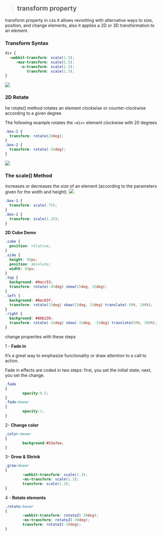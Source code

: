 > ## transform property

transform property in css it allows revisitting with alternative ways to size, position, and change elements,
also it applies a 2D or 3D transformation to an element.
### Transform Syntax

```css
div {
  -webkit-transform: scale(1.5);
     -moz-transform: scale(1.5);
       -o-transform: scale(1.5);
          transform: scale(1.5);
}

```

![](https://www.htmldog.com/figures/transform.png)


### 2D Rotate
he rotate() method rotates an element clockwise or counter-clockwise according to a given degree.

The following example rotates the `<div>` element clockwise with 20 degrees

```css
.box-1 {
  transform: rotate(20deg);
}
.box-2 {
  transform: rotate(-55deg);
}

```

![](https://www.w3.org/TR/2009/WD-css3-2d-transforms-20090320/compound_transform.png)


### The scale() Method
increases or decreases the size of an element (according to the parameters given for the width and height).
![](https://developer.mozilla.org/en-US/docs/Web/CSS/transform-function/scale()/scale.png)

```css
.box-1 {
  transform: scale(.75);
}
.box-2 {
  transform: scale(1.25);
}

```


**2D Cube Demo**
```css
.cube {
  position: relative;
}
.side {
  height: 95px;
  position: absolute;
  width: 95px;
}
.top {
  background: #9acc53;
  transform: rotate(-45deg) skew(15deg, 15deg);
}
.left {
  background: #8ec63f;
  transform: rotate(15deg) skew(15deg, 15deg) translate(-50%, 100%);
}
.right {
  background: #80b239;
  transform: rotate(-15deg) skew(-15deg, -15deg) translate(50%, 100%);
}
```

change properties with these steps 

1 - **Fade in** 

It’s a great way to emphasize functionality or draw attention to a call to action.

Fade in effects are coded in two steps: first, you set the initial state; next, you set the change.

```css
.fade
{
        opacity:0.5;
}
.fade:hover
{
        opacity:1;
}
```

2- **Change color**

```css
.color:hover
{
        background:#53a7ea;
}
```

3- **Grow & Shrink**
```css
.grow:hover
{
        -webkit-transform: scale(1.3);
        -ms-transform: scale(1.3);
        transform: scale(1.3);
}
```
4 - **Rotate elements**
```css
.rotate:hover
{
        -webkit-transform: rotateZ(-30deg);
        -ms-transform: rotateZ(-30deg);
        transform: rotateZ(-30deg);
}
```

